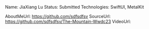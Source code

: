Name: JiaXiang Lu
Status: Submitted
Technologies: SwiftUI, MetalKit

AboutMeUrl: https://github.com/sdfsdfsv
SourceUrl: https://github.com/sdfsdfsv/The-Mountain-Wwdc23
VideoUrl:

<!---
EXAMPLE
Name: John Appleseed
Status: Submitted <or> Winner <or> Distinguished <or> Rejected
Technologies: SwiftUI, RealityKit, CoreGraphic

AboutMeUrl: https://linkedin.com/in/johnappleseed
SourceUrl: https://github.com/johnappleseed/wwdc2025
VideoUrl: https://youtu.be/ABCDE123456
-->
